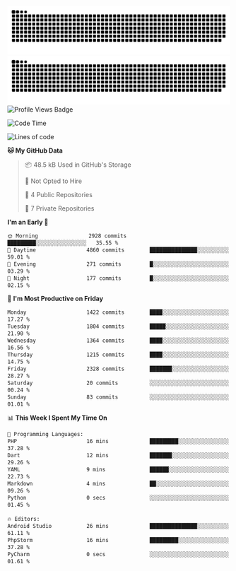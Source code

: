 <img src="https://github.com/nielsbaggerman/nielsbaggerman/blob/output/github-contribution-grid-snake.svg#gh-light-mode-only" alt="GitHub Snake Light">
<img src="https://github.com/nielsbaggerman/nielsbaggerman/blob/output/github-contribution-grid-snake-dark.svg#gh-dark-mode-only" alt="GitHub Snake Dark">
<img src="https://komarev.com/ghpvc/?username=nielsbaggerman&amp;label=Profile+Views" alt="Profile Views Badge" />

<!--START_SECTION:waka-->
![Code Time](http://img.shields.io/badge/Code%20Time-2%2C268%20hrs%2048%20mins-blue)

![Lines of code](https://img.shields.io/badge/From%20Hello%20World%20I%27ve%20Written-9.6%20million%20lines%20of%20code-blue)

**🐱 My GitHub Data** 

> 📦 48.5 kB Used in GitHub's Storage 
 > 
> 🚫 Not Opted to Hire
 > 
> 📜 4 Public Repositories 
 > 
> 🔑 7 Private Repositories 
 > 
**I'm an Early 🐤** 

```text
🌞 Morning                2928 commits        █████████░░░░░░░░░░░░░░░░   35.55 % 
🌆 Daytime                4860 commits        ███████████████░░░░░░░░░░   59.01 % 
🌃 Evening                271 commits         █░░░░░░░░░░░░░░░░░░░░░░░░   03.29 % 
🌙 Night                  177 commits         █░░░░░░░░░░░░░░░░░░░░░░░░   02.15 % 
```
📅 **I'm Most Productive on Friday** 

```text
Monday                   1422 commits        ████░░░░░░░░░░░░░░░░░░░░░   17.27 % 
Tuesday                  1804 commits        █████░░░░░░░░░░░░░░░░░░░░   21.90 % 
Wednesday                1364 commits        ████░░░░░░░░░░░░░░░░░░░░░   16.56 % 
Thursday                 1215 commits        ████░░░░░░░░░░░░░░░░░░░░░   14.75 % 
Friday                   2328 commits        ███████░░░░░░░░░░░░░░░░░░   28.27 % 
Saturday                 20 commits          ░░░░░░░░░░░░░░░░░░░░░░░░░   00.24 % 
Sunday                   83 commits          ░░░░░░░░░░░░░░░░░░░░░░░░░   01.01 % 
```


📊 **This Week I Spent My Time On** 

```text
💬 Programming Languages: 
PHP                      16 mins             █████████░░░░░░░░░░░░░░░░   37.28 % 
Dart                     12 mins             ███████░░░░░░░░░░░░░░░░░░   29.26 % 
YAML                     9 mins              ██████░░░░░░░░░░░░░░░░░░░   22.73 % 
Markdown                 4 mins              ██░░░░░░░░░░░░░░░░░░░░░░░   09.26 % 
Python                   0 secs              ░░░░░░░░░░░░░░░░░░░░░░░░░   01.45 % 

🔥 Editors: 
Android Studio           26 mins             ███████████████░░░░░░░░░░   61.11 % 
PhpStorm                 16 mins             █████████░░░░░░░░░░░░░░░░   37.28 % 
PyCharm                  0 secs              ░░░░░░░░░░░░░░░░░░░░░░░░░   01.61 % 
```


<!--END_SECTION:waka-->
